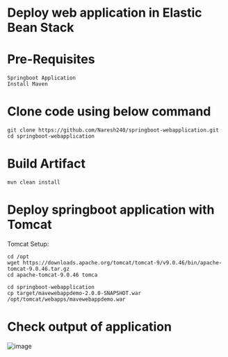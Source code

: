 # Deploy web application in Elastic Bean Stack

# Pre-Requisites
    Springboot Application
    Install Maven
# Clone code using below command
    git clone https://github.com/Naresh240/springboot-webapplication.git
    cd springboot-webapplication
# Build Artifact
    mvn clean install
# Deploy springboot application with Tomcat
  Tomcat Setup:
    
    cd /opt
    wget https://downloads.apache.org/tomcat/tomcat-9/v9.0.46/bin/apache-tomcat-9.0.46.tar.gz
    cd apache-tomcat-9.0.46 tomca
    
    cd springboot-webapplication
    cp target/mavewebappdemo-2.0.0-SNAPSHOT.war /opt/tomcat/webapps/mavewebappdemo.war

# Check output of application
  ![image](https://user-images.githubusercontent.com/58024415/120204004-f5f5f100-c245-11eb-8c4b-4c1128434d8e.png)
